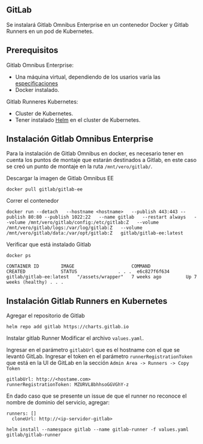 ## GitLab 

Se instalará Gitlab Omnibus Enterprise en un contenedor Docker y Gitlab Runners en un pod de Kubernetes. 

## Prerequisitos
Gitlab Omnibus Enterprise:

- Una máquina virtual, dependiendo de los usarios varía las [especificaciones](https://docs.gitlab.com/ee/install/requirements.html)
- Docker instalado. 

Gitlab Runneres Kubernetes:

- Cluster de Kubernetes.
- Tener instalado [Helm](https://github.com/VerMunoz/OpenCloud/blob/master/docs/helm.md) en el cluster de Kubernetes. 

## Instalación Gitlab Omnibus Enterprise

Para la instalación de Gitlab Omnibus en docker, es necesario tener en cuenta los puntos de montaje que estarán destinados a Gitlab, en este caso se creó un punto de montaje en la ruta `` /mnt/vero/gitlab/ ``. 

Descargar la imagen de Gitlab Omnibus EE
```
docker pull gitlab/gitlab-ee
```
Correr el contenedor

```
docker run --detach   --hostname <hostname>   --publish 443:443 --publish 80:80 --publish 1022:22   --name gitlab   --restart always   --volume /mnt/vero/gitlab/config:/etc/gitlab:Z   --volume /mnt/vero/gitlab/logs:/var/log/gitlab:Z   --volume /mnt/vero/gitlab/data:/var/opt/gitlab:Z   gitlab/gitlab-ee:latest
```

Verificar que está instalado Gitlab
```
docker ps

CONTAINER ID        IMAGE                     COMMAND             CREATED             STATUS               . . .  e6c827f6f634        gitlab/gitlab-ee:latest   "/assets/wrapper"   7 weeks ago         Up 7 weeks (healthy) . . . 
```

## Instalación Gitlab Runners en Kubernetes

Agregar el repositorio de Gitlab
```
helm repo add gitlab https://charts.gitlab.io
```
Instalar gitlab Runner 
Modificar el archivo `` values.yaml ``.

Ingresar en el parámetro  ``gitlabUrl`` que es el hostname con el que se levantó GitLab.
Ingresar el token en el parámetro ``runnerRegistrationToken`` que está en la UI de GitLab en la sección ``Admin Area -> Runners -> Copy Token `` 
```
gitlabUrl: http://<hostame.com>
runnerRegistrationToken: MZURVL8bhhsoGGVGhY-z
```





En dado caso que se presente un issue de que el runner no reconoce el nombre de dominio del servicio, agregar: 
```
runners: []
  cloneUrl: http://<ip-servidor-gitlab>
```


```
helm install --namespace gitlab --name gitlab-runner -f values.yaml gitlab/gitlab-runner
```